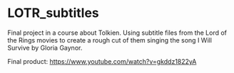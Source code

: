 # LOTR_subtitles

Final project in a course about Tolkien. Using subtitle files from the Lord of the Rings movies to create a rough cut of them singing the song I Will Survive by Gloria Gaynor.

Final product: https://www.youtube.com/watch?v=gkddz1822yA
